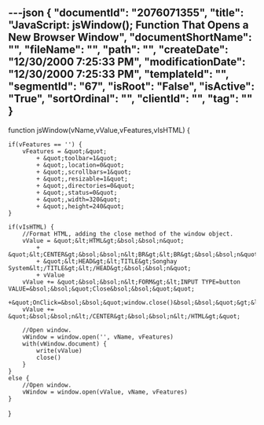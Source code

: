 ---json
{
  "documentId": "2076071355",
  "title": "JavaScript: jsWindow(); Function That Opens a New Browser Window",
  "documentShortName": "",
  "fileName": "",
  "path": "",
  "createDate": "12/30/2000 7:25:33 PM",
  "modificationDate": "12/30/2000 7:25:33 PM",
  "templateId": "",
  "segmentId": "67",
  "isRoot": "False",
  "isActive": "True",
  "sortOrdinal": "",
  "clientId": "",
  "tag": ""
}
---

function jsWindow(vName,vValue,vFeatures,vIsHTML) {
    
    if(vFeatures == '') {
        vFeatures = &quot;&quot;
            + &quot;toolbar=1&quot;
            + &quot;,location=0&quot;
            + &quot;,scrollbars=1&quot;
            + &quot;,resizable=1&quot;
            + &quot;,directories=0&quot;
            + &quot;,status=0&quot;
            + &quot;,width=320&quot;
            + &quot;,height=240&quot;
    }
    
    if(vIsHTML) {
        //Format HTML, adding the close method of the window object.
        vValue = &quot;&lt;HTML&gt;&bsol;&bsol;n&quot;
            + &quot;&lt;CENTER&gt;&bsol;&bsol;n&lt;BR&gt;&lt;BR&gt;&bsol;&bsol;n&quot;
            + &quot;&lt;HEAD&gt;&lt;TITLE&gt;Songhay System&lt;/TITLE&gt;&lt;/HEAD&gt;&bsol;&bsol;n&quot;
            + vValue
        vValue += &quot;&bsol;&bsol;n&lt;FORM&gt;&lt;INPUT TYPE=button VALUE=&bsol;&bsol;&quot;Close&bsol;&bsol;&quot;&quot;
               +&quot;OnClick=&bsol;&bsol;&quot;window.close()&bsol;&bsol;&quot;&gt;&lt;/FORM&gt;&quot;
        vValue += &quot;&bsol;&bsol;n&lt;/CENTER&gt;&bsol;&bsol;n&lt;/HTML&gt;&quot;

        //Open window.
        vWindow = window.open('', vName, vFeatures)
        with(vWindow.document) {
            write(vValue)
            close()
        }
    }
    else {
        //Open window.
        vWindow = window.open(vValue, vName, vFeatures)
    }
}

